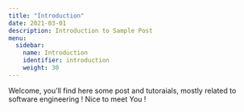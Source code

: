 ```yaml
---
title: "Introduction"
date: 2021-03-01
description: Introduction to Sample Post
menu:
  sidebar:
    name: Introduction
    identifier: introduction
    weight: 30
---
```


Welcome, you'll find here some post and tutoraials, mostly related to software engineering ! Nice to meet You !
